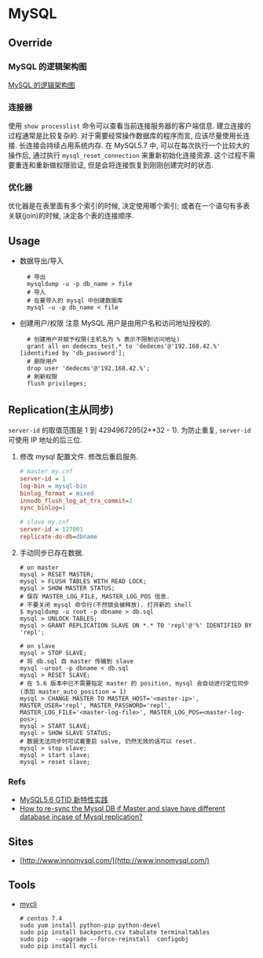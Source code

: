 # MySQL

## Override
### MySQL 的逻辑架构图
[MySQL 的逻辑架构图](https://static001.geekbang.org/resource/image/0d/d9/0d2070e8f84c4801adbfa03bda1f98d9.png)

### 连接器
使用 `show processlist` 命令可以查看当前连接服务器的客户端信息.
建立连接的过程通常是比较复杂的. 对于需要经常操作数据库的程序而言, 应该尽量使用长连接. 
长连接会持续占用系统内存. 在 MySQL5.7 中, 可以在每次执行一个比较大的操作后, 通过执行 `mysql_reset_connection` 来重新初始化连接资源. 这个过程不需要重连和重新做权限验证, 但是会将连接恢复到刚刚创建完时的状态.

### 优化器
优化器是在表里面有多个索引的时候, 决定使用哪个索引; 或者在一个语句有多表关联(join)的时候, 决定各个表的连接顺序.



## Usage
* 数据导出/导入

    ```
      # 导出
      mysqldump -u -p db_name > file
      # 导入
      # 在要导入的 mysql 中创建数据库
      mysql -u -p db_name < file
    ```
* 创建用户/权限
    注意 MySQL 用户是由用户名和访问地址授权的.
    
    ```
      # 创建用户并赋予权限(主机名为 % 表示不限制访问地址)
      grant all on dedecms_test.* to 'dedecms'@'192.168.42.%' [identified by 'db_password'];
      # 删除用户
      drop user 'dedecms'@'192.168.42.%';
      # 刷新权限
      flush privileges;
    ```
    
## Replication(主从同步)
`server-id` 的取值范围是 1 到 4294967295(2**32 - 1). 为防止重复, `server-id` 可使用 IP 地址的后三位.

1. 修改 mysql 配置文件. 修改后重启服务.

    ```ini
    # master my.cnf
    server-id = 1
    log-bin = mysql-bin
    binlog_format = mixed
    innodb_flush_log_at_trx_commit=2
    sync_binlog=1
    ```
    
    ```ini
    # slave my.cnf
    server-id = 127001
    replicate-do-db=dbname
    ```

2. 手动同步已存在数据.
    
    ```shell
    # on master
    mysql > RESET MASTER;
    mysql > FLUSH TABLES WITH READ LOCK;
    mysql > SHOW MASTER STATUS;
    # 保存 MASTER_LOG_FILE, MASTER_LOG_POS 信息.
    # 不要关闭 mysql 命令行(不然锁会被释放). 打开新的 shell
    $ mysqldump -u root -p dbname > db.sql
    mysql > UNLOCK TABLES;
    mysql > GRANT REPLICATION SLAVE ON *.* TO 'repl'@'%' IDENTIFIED BY 'repl';
    
    # on slave
    mysql > STOP SLAVE;
    # 将 db.sql 自 master 传输到 slave
    mysql -uroot -p dbname < db.sql
    mysql > RESET SLAVE;
    # 在 5.6 版本中已不需要指定 master 的 position, mysql 会自动进行定位同步(添加 master_auto_position = 1)
    mysql > CHANGE MASTER TO MASTER_HOST='<master-ip>', MASTER_USER='repl', MASTER_PASSWORD='repl',  MASTER_LOG_FILE='<master-log-file>', MASTER_LOG_POS=<master-log-pos>;
    mysql > START SLAVE;
    mysql > SHOW SLAVE STATUS;
    # 数据无法同步时可试着重启 salve, 仍然无效的话可以 reset.
    mysql > stop slave;
    mysql > start slave;
    mysql > reset slave;
    ```

### Refs
* [MySQL5.6 GTID 新特性实践](http://cenalulu.github.io/mysql/mysql-5-6-gtid-basic/)
* [How to re-sync the Mysql DB if Master and slave have different database incase of Mysql replication?](https://stackoverflow.com/questions/2366018/how-to-re-sync-the-mysql-db-if-master-and-slave-have-different-database-incase-o#answer-3229580)
    
## Sites
* [http://www.innomysql.com/](http://www.innomysql.com/)


## Tools
* [mycli](https://www.mycli.net/)

    ```shell
    # centos 7.4
    sudo yum install python-pip python-devel
    sudo pip install backports.csv tabulate terminaltables
    sudo pip  --upgrade --force-reinstall  configobj    
    sudo pip install mycli
    ```